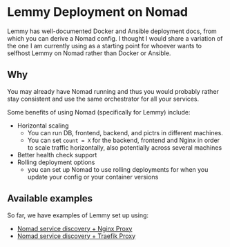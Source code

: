 # Lemmy Deployment on Nomad

Lemmy has well-documented Docker and Ansible deployment docs, from which you can derive a Nomad config. I thought I would share a variation of the one I am currently using as a starting point for whoever wants to selfhost Lemmy on Nomad rather than Docker or Ansible.

## Why

You may already have Nomad running and thus you would probably rather stay consistent and use the same orchestrator for all your services.

Some benefits of using Nomad (specifically for Lemmy) include:

- Horizontal scaling
    - You can run DB, frontend, backend, and pictrs in different machines.
    - You can set `count = X` for the backend, frontend and Nginx in order to scale traffic horizontally, also potentially across several machines
- Better health check support
- Rolling deployment options
    - you can set up Nomad to use rolling deployments for when you update your config or your container versions

## Available examples

So far, we have examples of Lemmy set up using:
- [Nomad service discovery + Nginx Proxy](nomad-discovery-nginx/README.md)
- [Nomad service discovery + Traefik Proxy]((nomad-discovery-traefik/README.md))